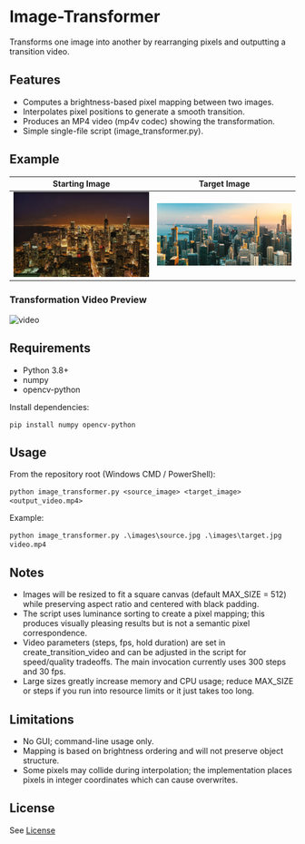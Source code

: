 # Image-Transformer

Transforms one image into another by rearranging pixels and outputting a transition video.

## Features
- Computes a brightness-based pixel mapping between two images.
- Interpolates pixel positions to generate a smooth transition.
- Produces an MP4 video (mp4v codec) showing the transformation.
- Simple single-file script (image_transformer.py).

## Example

| **Starting Image** | **Target Image** |
|:------------------:|:----------------:|
| <img src="example/Chicago_night.jpg" width="300"/> | <img src="example/Chicago_day.jpg" width="300"/> |


### Transformation Video Preview

![video](https://github.com/user-attachments/assets/4ba40855-dd06-4c36-8db5-cbddc904d56f)

## Requirements
- Python 3.8+
- numpy
- opencv-python

Install dependencies:
```
pip install numpy opencv-python
```

## Usage
From the repository root (Windows CMD / PowerShell):

```
python image_transformer.py <source_image> <target_image> <output_video.mp4>
```

Example:
```
python image_transformer.py .\images\source.jpg .\images\target.jpg video.mp4
```

## Notes
- Images will be resized to fit a square canvas (default MAX_SIZE = 512) while preserving aspect ratio and centered with black padding.
- The script uses luminance sorting to create a pixel mapping; this produces visually pleasing results but is not a semantic pixel correspondence.
- Video parameters (steps, fps, hold duration) are set in create_transition_video and can be adjusted in the script for speed/quality tradeoffs. The main invocation currently uses 300 steps and 30 fps.
- Large sizes greatly increase memory and CPU usage; reduce MAX_SIZE or steps if you run into resource limits or it just takes too long.

## Limitations
- No GUI; command-line usage only.
- Mapping is based on brightness ordering and will not preserve object structure.
- Some pixels may collide during interpolation; the implementation places pixels in integer coordinates which can cause overwrites.

## License
See [License](LICENSE)
